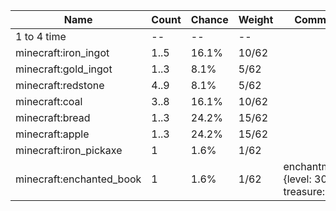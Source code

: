 | Name                     | Count | Chance | Weight | Comment                                   |
| ------------------------ | ----- | ------ | ------ | ----------------------------------------- |
| 1 to 4 time              |    -- |     -- |     -- |                                           |
| minecraft:iron_ingot     |  1..5 |  16.1% |  10/62 |                                           |
| minecraft:gold_ingot     |  1..3 |   8.1% |   5/62 |                                           |
| minecraft:redstone       |  4..9 |   8.1% |   5/62 |                                           |
| minecraft:coal           |  3..8 |  16.1% |  10/62 |                                           |
| minecraft:bread          |  1..3 |  24.2% |  15/62 |                                           |
| minecraft:apple          |  1..3 |  24.2% |  15/62 |                                           |
| minecraft:iron_pickaxe   |     1 |   1.6% |   1/62 |                                           |
| minecraft:enchanted_book |     1 |   1.6% |   1/62 | enchantments: {level: 30, treasure: true} |